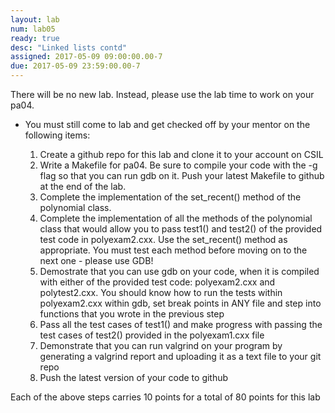 ```yaml
---
layout: lab
num: lab05
ready: true
desc: "Linked lists contd"
assigned: 2017-05-09 09:00:00.00-7
due: 2017-05-09 23:59:00.00-7
---
```

<div markdown="1">


There will be no new lab. Instead, please use the lab time to work on your pa04.

* You must still come to lab and get checked off by your mentor on the following items:

	1. Create a github repo for this lab and clone it to your account on CSIL
	2. Write a Makefile for pa04. Be sure to compile your code with the -g flag so that you can run gdb on it. Push your latest Makefile to github at the end of the lab.
	3. Complete the implementation of the set_recent() method of the polynomial class.
	4. Complete the implementation of all the methods of the polynomial class that would allow you to pass test1() and test2() of the provided test code in polyexam2.cxx. Use the set_recent() method as appropriate. You must test each method before moving on to the next one - please use GDB!
	5. Demostrate that you can use gdb on your code, when it is compiled with either of the provided test code: polyexam2.cxx and polytest2.cxx. You should know how to run the tests within polyexam2.cxx within gdb, set break points in ANY file and step into functions that you wrote in the previous step
	6. Pass all the test cases of test1() and make progress with passing the test cases of test2() provided in the polyexam1.cxx file 
	7. Demonstrate that you can run valgrind on your program by generating a valgrind report and uploading it as a text file to your git repo
	8. Push the latest version of your code to github

Each of the above steps carries 10 points for a total of 80 points for this lab